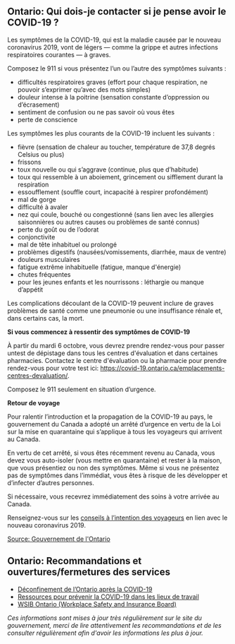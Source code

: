 ## Ontario: Qui dois-je contacter si je pense avoir le COVID-19 ?

Les symptômes de la COVID-19, qui est la maladie causée par le nouveau coronavirus 2019, vont de légers — comme la grippe et autres infections respiratoires courantes — à graves.

Composez le 911 si vous présentez l’un ou l’autre des symptômes suivants :

- difficultés respiratoires graves (effort pour chaque respiration, ne pouvoir s’exprimer qu’avec des mots simples)
- douleur intense à la poitrine (sensation constante d’oppression ou d’écrasement)
- sentiment de confusion ou ne pas savoir où vous êtes
- perte de conscience

Les symptômes les plus courants de la COVID-19 incluent les suivants :

- fièvre (sensation de chaleur au toucher, température de 37,8 degrés Celsius ou plus)
- frissons
- toux nouvelle ou qui s’aggrave (continue, plus que d’habitude)
- toux qui ressemble à un aboiement, grincement ou sifflement durant la respiration
- essoufflement (souffle court, incapacité à respirer profondément)
- mal de gorge
- difficulté à avaler
- nez qui coule, bouché ou congestionné (sans lien avec les allergies saisonnières ou autres causes ou problèmes de santé connus)
- perte du goût ou de l’odorat
- conjonctivite
- mal de tête inhabituel ou prolongé
- problèmes digestifs (nausées/vomissements, diarrhée, maux de ventre)
- douleurs musculaires
- fatigue extrême inhabituelle (fatigue, manque d'énergie)
- chutes fréquentes
- pour les jeunes enfants et les nourrissons : léthargie ou manque d’appétit

Les complications découlant de la COVID-19 peuvent inclure de graves problèmes de santé comme une pneumonie ou une insuffisance rénale et, dans certains cas, la mort.

**Si vous commencez à ressentir des symptômes de COVID-19**

À partir du mardi 6 octobre, vous devrez prendre rendez-vous pour passer untest de dépistage dans tous les centres d'évaluation et dans certaines pharmacies. Contactez le centre d'évaluation ou la pharmacie pour prendre rendez-vous pour votre test ici: https://covid-19.ontario.ca/emplacements-centres-devaluation/.

Composez le 911 seulement en situation d’urgence.

**Retour de voyage**

Pour ralentir l’introduction et la propagation de la COVID-19 au pays, le gouvernement du Canada a adopté un arrêté d’urgence en vertu de la Loi sur la mise en quarantaine qui s’applique à tous les voyageurs qui arrivent au Canada.

En vertu de cet arrêté, si vous êtes récemment revenu au Canada, vous devez vous auto-isoler (vous mettre en quarantaine) et rester à la maison, que vous présentiez ou non des symptômes. Même si vous ne présentez pas de symptômes dans l’immédiat, vous êtes à risque de les développer et d’infecter d’autres personnes.

Si nécessaire, vous recevrez immédiatement des soins à votre arrivée au Canada.

Renseignez-vous sur les [conseils à l’intention des voyageurs](https://voyage.gc.ca/voyager/sante-securite/conseils-sante-voyageurs) en lien avec le nouveau coronavirus 2019.

[Source: Gouvernement de l'Ontario](https://www.ontario.ca/fr/page/freinez-la-propagation-de-la-covid-19)

## Ontario: Recommandations et ouvertures/fermetures des services

- [Déconfinement de l’Ontario après la COVID-19](https://www.ontario.ca/fr/page/deconfinement-de-lontario-apres-la-covid-19)
- [Ressources pour prévenir la COVID-19 dans les lieux de travail](https://www.ontario.ca/fr/page/ressources-pour-prevenir-la-covid-19-dans-les-lieux-de-travail)
- [WSIB Ontario (Workplace Safety and Insurance Board)](https://www.wsib.ca/en/novel-coronavirus-covid-19-update)

_Ces informations sont mises à jour très régulièrement sur le site du gouvernement, merci de lire attentivement les recommandations et de les consulter régulièrement afin d'avoir les informations les plus à jour._
